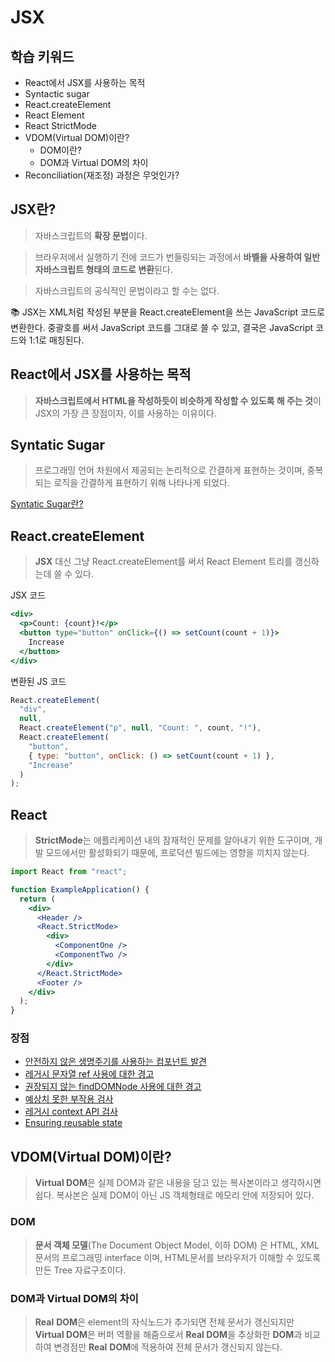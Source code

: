 # JSX

## 학습 키워드

- React에서 JSX를 사용하는 목적
- Syntactic sugar
- React.createElement
- React Element
- React StrictMode
- VDOM(Virtual DOM)이란?
  - DOM이란?
  - DOM과 Virtual DOM의 차이
- Reconciliation(재조정) 과정은 무엇인가?

## JSX란?

> 자바스크립트의 **확장 문법**이다.

> 브라우저에서 실행하기 전에 코드가 번들링되는 과정에서 **바벨을 사용하여 일반 자바스크립트 형태의 코드로 변환**된다.

> 자바스크립트의 공식적인 문법이라고 할 수는 없다.

📚 JSX는 XML처럼 작성된 부분을 React.createElement을 쓰는 JavaScript 코드로 변환한다.
중괄호를 써서 JavaScript 코드를 그대로 쓸 수 있고, 결국은 JavaScript 코드와 1:1로 매칭된다.

## React에서 JSX를 사용하는 목적

> **자바스크립트에서 HTML을 작성하듯이 비슷하게 작성할 수 있도록 해 주는 것**이 JSX의 가장 큰 장점이자, 이를 사용하는 이유이다.

## **Syntatic Sugar**

> 프로그래밍 언어 차원에서 제공되는 논리적으로 간결하게 표현하는 것이며, 중복되는 로직을 간결하게 표현하기 위해 나타나게 되었다.

[Syntatic Sugar란?](https://nesoy.github.io/articles/2019-12/Syntactic-sugar)

## React.createElement

> **JSX** 대신 그냥 React.createElement를 써서 React Element 트리를 갱신하는데 쓸 수 있다.

JSX 코드

```jsx
<div>
  <p>Count: {count}!</p>
  <button type="button" onClick={() => setCount(count + 1)}>
    Increase
  </button>
</div>
```

변환된 JS 코드

```jsx
React.createElement(
  "div",
  null,
  React.createElement("p", null, "Count: ", count, "!"),
  React.createElement(
    "button",
    { type: "button", onClick: () => setCount(count + 1) },
    "Increase"
  )
);
```

## React

> **StrictMode**는 애플리케이션 내의 잠재적인 문제를 알아내기 위한 도구이며, 개발 모드에서만 활성화되기 때문에, 프로덕션 빌드에는 영향을 끼치지 않는다.

```jsx
import React from "react";

function ExampleApplication() {
  return (
    <div>
      <Header />
      <React.StrictMode>
        <div>
          <ComponentOne />
          <ComponentTwo />
        </div>
      </React.StrictMode>
      <Footer />
    </div>
  );
}
```

### 장점

- [안전하지 않은 생명주기를 사용하는 컴포넌트 발견](https://ko.legacy.reactjs.org/docs/strict-mode.html#identifying-unsafe-lifecycles)
- [레거시 문자열 ref 사용에 대한 경고](https://ko.legacy.reactjs.org/docs/strict-mode.html#warning-about-legacy-string-ref-api-usage)
- [권장되지 않는 findDOMNode 사용에 대한 경고](https://ko.legacy.reactjs.org/docs/strict-mode.html#warning-about-deprecated-finddomnode-usage)
- [예상치 못한 부작용 검사](https://ko.legacy.reactjs.org/docs/strict-mode.html#detecting-unexpected-side-effects)
- [레거시 context API 검사](https://ko.legacy.reactjs.org/docs/strict-mode.html#detecting-legacy-context-api)
- [Ensuring reusable state](https://ko.legacy.reactjs.org/docs/strict-mode.html#ensuring-reusable-state)

## VDOM(Virtual DOM)이란?

> **Virtual DOM**은 실제 DOM과 같은 내용을 담고 있는 복사본이라고 생각하시면 쉽다. 복사본은 실제 DOM이 아닌 JS 객체형태로 메모리 안에 저장되어 있다.

### DOM

> **문서 객체 모델**(The Document Object Model, 이하 DOM) 은 HTML, XML 문서의 프로그래밍 interface 이며, HTML문서를 브라우저가 이해할 수 있도록 만든 Tree 자료구조이다.

### DOM과 Virtual DOM의 차이

> **Real** **DOM**은 element의 자식노드가 추가되면 전체 문서가 갱신되지만
> **Virtual DOM**은 버퍼 역활을 해줌으로서 **Real DOM**을 추상화한 **DOM**과 비교하여
> 변경점만 **Real** **DOM**에 적용하여 전체 문서가 갱신되지 않는다.
